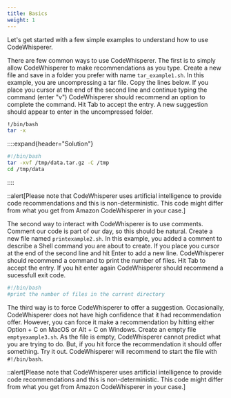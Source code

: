 ```yaml
---
title: Basics
weight: 1
---
```


Let's get started with a few simple examples to understand how to use CodeWhisperer.

There are few common ways to use CodeWhisperer. The first is to simply allow CodeWhisperer to make recommendations as you type. Create a new file and save in a folder you prefer with name `tar_example1.sh`. In this example, you are uncompressing a tar file. Copy the lines below. If you place you cursor at the end of the second line and continue typing the command (enter "v") CodeWhisperer should recommend an option to complete the command. Hit Tab to accept the entry. A new suggestion should appear to enter in the uncompressed folder.

```bash
!/bin/bash
tar -x
```

::::expand{header="Solution"}

```bash
#!/bin/bash
tar -xvf /tmp/data.tar.gz -C /tmp
cd /tmp/data
```

::::

::alert[Please note that CodeWhisperer uses artificial intelligence to provide code recommendations and this is non-deterministic. This code might differ from what you get from Amazon CodeWhisperer in your case.]

The second way to interact with CodeWhisperer is to use comments. Comment our code is part of our day, so this should be natural. Create a new file named `printexample2.sh`. In this example, you added a comment to describe a Shell command you are about to create. If you place you cursor at the end of the second line and hit Enter to add a new line. CodeWhisperer should recommend a command to print the number of files. Hit Tab to accept the entry. If you hit enter again CodeWhisperer should recommend a sucessfull exit code.

```bash
#!/bin/bash
#print the number of files in the current directory
```

The third way is to force CodeWhisperer to offer a suggestion. Occasionally, CodeWhisperer does not have high confidence that it had recommendation offer. However, you can force it make a recommendation by hitting either Option + C on  MacOS or Alt + C on Windows. Create an empty file `emptyexample3.sh`. As the file is empty, CodeWhisperer cannot predict what you are trying to do. But, if you hit force the recommendation it should offer something. Try it out. CodeWhisperer will recommend to start the file with `#!/bin/bash`.

::alert[Please note that CodeWhisperer uses artificial intelligence to provide code recommendations and this is non-deterministic. This code might differ from what you get from Amazon CodeWhisperer in your case.]
